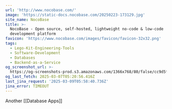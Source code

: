```yaml
---
url: 'http://www.nocobase.com/'
image: 'https://static-docs.nocobase.com/20250223-173129.jpg'
site_name: NocoBase
title: >-
  NocoBase - Open source, self-hosted, lightweight no-code & low-code
  development platform
favicon: 'https://www.nocobase.com/images/favicon/favicon-32x32.png'
tags:
  - Lego-Kit-Engineering-Tools
  - Software-Development
  - Databases
  - Backend-as-a-Service
og_screenshot_url: >-
  https://og-screenshots-prod.s3.amazonaws.com/1366x768/80/false/cc9d5f0f9d5fb7aa0a9561afa1045d7fee9897faf13a562b8afa80d90fee1b37.jpeg
og_last_fetch: 2025-03-07T05:20:56.416Z
last_jina_request: '2025-03-09T05:58:40.736Z'
jina_error: TIMEOUT
---
```

Another [[Database Apps]]

